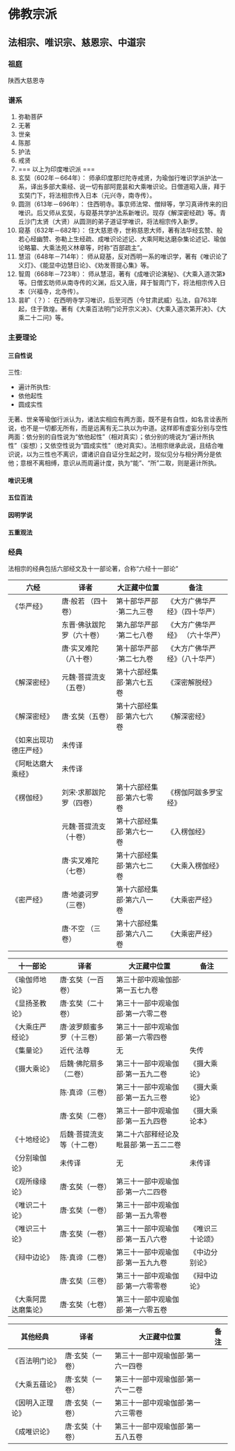 # 佛教宗派

## 法相宗、唯识宗、慈恩宗、中道宗

### 祖庭

陕西大慈恩寺

### 谱系

1. 弥勒菩萨
2. 无著
3. 世亲
4. 陈那
5. 护法
6. 戒贤
7. === 以上为印度唯识派 ===
8. 玄奘（602年－664年）： 师承印度那烂陀寺戒贤，为瑜伽行唯识学派护法一系，译出多部大乘经、说一切有部阿毘昙和大乘唯识论。日僧道昭入唐，拜于玄奘门下，将法相宗传入日本（元兴寺，南寺传）。
9. 圆测（613年－696年）： 住西明寺。事京师法常、僧辩等，学习真谛传来的旧唯识。后又师从玄奘，与窥基共学护法系新唯识。现存《解深密经疏》等。青丘沙门太贤（大贤）从圆测的弟子道证学唯识，将法相宗传入新罗。
10. 窥基（632年－682年）： 住大慈恩寺，世称慈恩大师，著有法华经玄赞、般若心经幽赞、弥勒上生经疏、成唯识论述记、大乘阿毗达磨杂集论述记、瑜伽论略纂、大乘法苑义林章等，时称“百部疏主”。
11. 慧沼（648年－714年）： 师从窥基，反对西明一系的唯识学，著有《唯识论了义灯》、《能显中边慧日论》、《劝发菩提心集》等。
12. 智周（668年－723年）： 师从慧沼，著有《成唯识论演秘》、《大乘入道次第》等。日僧玄昉师从南寺传的义渊，后又入唐，拜于智周门下，将法相宗传入日本（兴福寺，北寺传）。
13. 昙旷（？）： 在西明寺学习唯识，后至河西（今甘肃武威）弘法，自763年起，住于敦煌。著有《大乘百法明门论开宗义决》、《大乘入道次第开决》、《大乘二十二问》等。

### 主要理论

#### 三自性说

三性:

- 遍计所执性:
- 依他起性
- 圆成实性

无著、世亲等瑜伽行派认为，诸法实相应有两方面，既不是有自性，如名言诠表所说，也不是一切都无所有，而是远离有无二执以为中道。这样即有虚妄分别与空性两面：依分别的自性说为“依他起性”（相对真实）；依分别的境说为“遍计所执性”（妄想）；又依空性说为“圆成实性”（绝对真实）。法相宗继承此说，且结合唯识说，以为三性也不离识，谓诸识自自证分生起之时，现似见分与相分两分是依他；意根不离相缚，意识从而周遍计度，执为“能”、“所”二取，则是遍计所执。

#### 唯识无境

#### 五位百法

#### 因明学说

#### 五重观法

### 经典

法相宗的经典包括六部经文及十一部论著，合称“六经十一部论”

| 六经 | 译者 | 大正藏中位置 | 备注 |
|---|---|---|---|
|《华严经》| 唐·般若 （四十卷）|第十部华严部·第二九三卷|《大方广佛华严经》（四十华严）|
||东晋·佛驮跋陀罗（六十卷）|第九部华严部·第二七八卷|《大方广佛华严经》 （六十华严）|
||唐·实叉难陀（八十卷）|第十部华严部·第二七九卷|《大方广佛华严经》（八十华严）|
|《解深密经》|元魏·菩提流支（五卷）|第十六部经集部·第六七五卷|《深密解脱经》|
|《解深密经》|唐·玄奘（五卷）|第十六部经集部·第六七六卷|《解深密经》|
|《如来出现功德庄严经》|未传译| | |
|《阿毗达磨大乘经》|未传译| | |
|《楞伽经》|刘宋·求那跋陀罗（四卷）|第十六部经集部·第六七零卷|《楞伽阿跋多罗宝经》|
||元魏·菩提流支（十卷）|第十六部经集部·第六七一卷|《入楞伽经》|
||唐·实叉难陀（七卷）|第十六部经集部·第六七二卷|《大乘入楞伽经》|
|《密严经》|唐·地婆诃罗（三卷）|第十六部经集部·第六八一卷|《大乘密严经》|
||唐·不空 （三卷）|第十六部经集部·第六八二卷|《大乘密严经》|

| 十一部论 | 译者 | 大正藏中位置 | 备注 |
|---|---|---|---|
|《瑜伽师地论》|唐·玄奘（一百卷）|第三十部中观瑜伽部·第一五七九卷||
|《显扬圣教论》|唐·玄奘（二十卷）|第三十一部中观瑜伽部·第一六零二卷||
|《大乘庄严经论》|唐·波罗颇蜜多罗（十三卷）|第三十一部中观瑜伽部·第一六零四卷||
|《集量论》|近代·法尊|无|失传|
|《摄大乘论》|后魏·佛陀扇多（二卷）|第三十一部中观瑜伽部·第一五九二卷|《摄大乘论》|
||陈·真谛（三卷）|第三十一部中观瑜伽部·第一五九三卷|《摄大乘论》|
||唐·玄奘（二卷）|第三十一部中观瑜伽部·第一五九四卷|《摄大乘论本》|
|《十地经论》|后魏·菩提流支等（十二卷）|第二十六部释经论及毗昙部·第一五二二卷||
|《分别瑜伽论》|未传译|无|未传译|
|《观所缘缘论》|唐·玄奘（一卷）|第三十一部中观瑜伽部·第一六二四卷||
|《唯识二十论》|唐·玄奘（一卷）|第三十一部中观瑜伽部·第一五九零卷||
|《唯识三十论》|唐·玄奘（一卷）|第三十一部中观瑜伽部·第一五八六卷|《唯识三十论颂》|
|《辩中边论》|陈·真谛（二卷）|第三十一部中观瑜伽部·第一五九九卷|《中边分别论》|
||唐·玄奘（三卷）|第三十一部中观瑜伽部·第一六零零卷|《辩中边论》|
|《大乘阿毘达磨集论》|唐·玄奘（七卷）|第三十一部中观瑜伽部·第一六零五卷||

| 其他经典 | 译者 | 大正藏中位置 | 备注 |
|---|---|---|---|
|《百法明门论》| 唐·玄奘（一卷）|第三十一部中观瑜伽部·第一六一四卷||
|《大乘五蕴论》|唐·玄奘（一卷）|第三十一部中观瑜伽部·第一六一二卷||
|《因明入正理论》|唐·玄奘（一卷）|第三十一部中观瑜伽部·第一六三零卷||
|《成唯识论》|唐·玄奘（十卷）|第三十一部中观瑜伽部·第一五八五卷 ||
